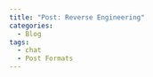 ```yaml
---
title: "Post: Reverse Engineering"
categories:
  - Blog
tags:
  - chat
  - Post Formats
---
```











